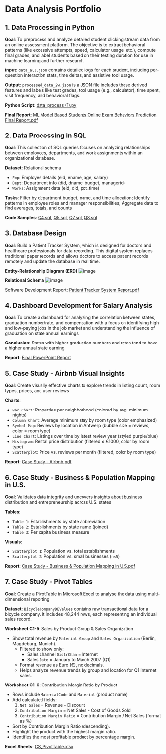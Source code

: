 # Data Analysis Portfolio

## 1. Data Processing in Python
**Goal**: To preprocess and analyze detailed student clicking stream data from an online assessment platform. The objective is to extract behavioral patterns (like excessive attempts, speed, calculator usage, etc.), compute final grades, and label students based on their testing duration for use in machine learning and further  research.

**Input**: `data_all.json`  contains detailed logs for each student, including per-question interaction stats, time deltas, and assistive tool usage.

**Output**: `processed_data_2w.json` is a JSON file includes these derived features and labels like test grades, tool usage (e.g., calculator), time spent, visit frequency, and behavioral flags.

**Python Script**: [data_process (1).py](https://github.com/yding0128/Portfolio-/blob/main/data_process%20(1).py)

**Final Report**: [ML Model Based Students Online Exam Behaviors Prediction Final Report.pdf](https://github.com/yding0128/Portfolio-/blob/main/ML%20Model%20Based%20Students%20Online%20Exam%20Behaviors%20Prediction%20Final%20Report.pdf)

## 2. Data Processing in SQL
**Goal**: This collection of SQL queries focuses on analyzing relationships between employees, departments, and work assignments within an organizational database.

**Dataset**: Relational schema 
- `Emp`: Employee details (eid, ename, age, salary)
- `Dept`: Department info (did, dname, budget, managerid)
- `Works`: Assignment data (eid, did, pct_time)

**Tasks**: Filter by department budget, name, and time allocation; Identify patterns in employee roles and manager responsibilities; Aggregate data to find averages, totals, and counts

**Code Samples**: [Q4.sql](https://github.com/yding0128/Portfolio-/blob/main/Q4.sql), [Q5.sql](https://github.com/yding0128/Portfolio-/blob/main/Q5.sql), [Q7.sql](https://github.com/yding0128/Portfolio-/blob/main/Q7.sql), [Q8.sql](https://github.com/yding0128/Portfolio-/blob/main/Q8.sql)

## 3. Database Design
**Goal**: Build a Patient Tracker System, which is designed for doctors and healthcare professionals for data recording. This digital system replaces traditional paper records and allows doctors to access patient records remotely and update the database in real time. 

**Entity-Relationship Diagram (ERD)**
![image]([https://hackmd.io/_uploads/Skh5NTsVeg.png](https://hackmd.io/POeskfTRSMe2DXcp6cHC-A?stext=1430%3A51%3A0%3A1751012419%3Al70cT9&both=))

**Relational Schema**
![image]([https://hackmd.io/_uploads/r15wVTs4ll.png](https://hackmd.io/POeskfTRSMe2DXcp6cHC-A?both=&stext=1505%3A51%3A0%3A1751012442%3AZdJ9kS))

Software Development Report: [Patient Tracker System Report.pdf](https://github.com/yding0128/Portfolio-/blob/main/Patient%20Tracker%20System%20Report.pdf)


## 4. Dashboard Development for Salary Analysis
**Goal**: To create a dashboard for analyzing the correlation between states, graduation number/rate, and compensation with a focus on identifying high and low-paying jobs in the job market and understanding the influence of graduation on state annual earnings

**Conclusion**: States with higher graduation numbers and rates tend to have a higher annual state earning

**Report**: [Final PowerPoint Report ](https://github.com/yding0128/Portfolio-/blob/main/Salary%20Analysis%20-%20Final%20PowerPoint%20Report.pdf)

## 5. Case Study - Airbnb Visual Insights
**Goal**: Create visually effective charts to explore trends in listing count, room types, prices, and user reviews

**Charts**:
  - `Bar Chart`: Properties per neighborhood (colored by avg. minimum nights)
  - `Column Chart`: Average minimum stay by room type (color emphasized)
  - `Symbol Map`: Reviews by location in Antwerp (bubble size = reviews, color = room type)
  - `Line Chart`: Listings over time by latest review year (styled purple/blue)
  - `Histogram`: Rental price distribution (filtered ≤ €1000, color by room type)
  - `Scatterplot`: Price vs. reviews per month (filtered, color by room type)


**Report**: [Case Study - Airbnb.pdf](https://github.com/yding0128/Portfolio-/blob/main/Case%20Study%20-%20Airbnb.pdf)




## 6. Case Study - Business & Population Mapping in U.S.
**Goal**: Validates data integrity and uncovers insights about business distribution and entrepreneurship across U.S. states

**Tables**:
  - `Table 1`: Establishments by state abbreviation
  - `Table 2`: Establishments by state name (joined)
  - `Table 3`: Per capita business measure

**Visuals**:
  - `Scatterplot 1`: Population vs. total establishments
  - `Scatterplot 2`: Population vs. small businesses (`n<5`)

**Report**: [Case Study - Business & Population Mapping in U.S.pdf](https://github.com/yding0128/Portfolio-/blob/main/Case%20Study%20-%20Business%20%26%20Population%20Mapping%20in%20U.S..pdf)
 



## 7. Case Study - Pivot Tables 
**Goal**: Create a PivotTable in Microsoft Excel to analyse the data using multi-dimensional reporting

**Dataset**: `BicycleCompanyDEValues`   contains raw transactional data for a bicycle company. It includes 48,244 rows, each representing an individual sales record. 

**Worksheet C1-5**: Sales by Product Group & Sales Organization
- Show total revenue by `Material Group` and `Sales Organization`  (Berlin, Magdeburg, Munich).
  - Filtered to show only:
    - Sales channel `DistrChan` = Internet  
    - Sales  `Date` = January to March 2007 (Q1)
  - Format revenue as Euro (€), no decimals.
  - Helps analyze revenue trends by group and location for Q1 Internet sales.

**Worksheet C1-6**: Contribution Margin Ratio by Product  
  - Rows include `MaterialCode` and `Material` (product name)
  - Add calculated fields:
    1. `Net Sales` = Revenue - Discount  
    2. `Contribution Margin` = Net Sales - Cost of Goods Sold  
    3. `Contribution Margin Ratio` = Contribution Margin / Net Sales (format as %)
  - Sort by Contribution Margin Ratio (descending).
  - Highlight the product with the highest margin ratio.
  - Identifies the most profitable product by percentage margin.

**Excel Sheets**: [CS_PivotTable.xlsx](https://github.com/yding0128/Portfolio-/blob/main/CS_PivotTable.xlsx)
